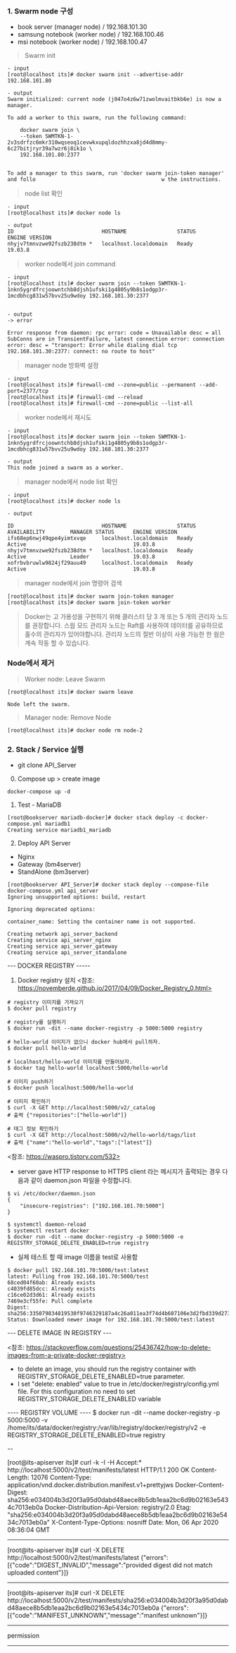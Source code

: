 ### 1. Swarm node 구성
- book server (manager node) / 192.168.101.30
- samsung notebook (worker node) / 192.168.100.46
- msi notebook (worker node) / 192.168.100.47

> Swarm init
```
- input
[root@localhost its]# docker swarm init --advertise-addr 192.168.101.80

- output
Swarm initialized: current node (j047o4z6w71zwolmvaitbkb6e) is now a manager.

To add a worker to this swarm, run the following command:

    docker swarm join \
    --token SWMTKN-1-2v3sdrfzc6mkr310wqseoq1cevwkxupqldozhhzxa8jd4d8mmy-6c27bitjryr39a7wzr6j8ik1o \
    192.168.101.80:2377


To add a manager to this swarm, run 'docker swarm join-token manager' and follo                                        w the instructions.

```
> node list 확인
```
- input
[root@localhost its]# docker node ls

- output
ID                            HOSTNAME                STATUS         ENGINE VERSION
nhyjv7tmnvzwe92fszb238dtm *   localhost.localdomain   Ready          19.03.8
```
> worker node에서 join command
```
- input
[root@localhost its]# docker swarm join --token SWMTKN-1-1nkn5ygrdfrcjoowntchb8djsh1ufski1g4805y9b8s1odgp3r-1mcdbhcg831w57bvv25u9wdoy 192.168.101.30:2377


- output
-> error 

Error response from daemon: rpc error: code = Unavailable desc = all SubConns are in TransientFailure, latest connection error: connection error: desc = "transport: Error while dialing dial tcp 192.168.101.30:2377: connect: no route to host"
```
> manager node 방화벽 설정 
```
- input
[root@localhost its]# firewall-cmd --zone=public --permanent --add-port=2377/tcp
[root@localhost its]# firewall-cmd --reload
[root@localhost its]# firewall-cmd --zone=public --list-all
```
> worker node에서 재시도
```
- input
[root@localhost its]# docker swarm join --token SWMTKN-1-1nkn5ygrdfrcjoowntchb8djsh1ufski1g4805y9b8s1odgp3r-1mcdbhcg831w57bvv25u9wdoy 192.168.101.30:2377

- output
This node joined a swarm as a worker.
```
> manager node에서 node list 확인
```
- input
[root@localhost its]# docker node ls

- output

ID                            HOSTNAME                STATUS              AVAILABILITY        MANAGER STATUS      ENGINE VERSION
ifs68ep6nwj49qpe4yimtxvqe     localhost.localdomain   Ready               Active                                  19.03.8
nhyjv7tmnvzwe92fszb238dtm *   localhost.localdomain   Ready               Active              Leader              19.03.8
xofrbvbruwlw9824jf29auu49     localhost.localdomain   Ready               Active                                  19.03.8
```

> manager node에서 join 명령어 검색
```
[root@localhost its]# docker swarm join-token manager
[root@localhost its]# docker swarm join-token worker
```
> Docker는 고 가용성을 구현하기 위해 클러스터 당 3 개 또는 5 개의 관리자 노드를 권장합니다. 스웜 모드 관리자 노드는 Raft를 사용하여 데이터를 공유하므로 홀수의 관리자가 있어야합니다. 관리자 노드의 절반 이상이 사용 가능한 한 웜은 계속 작동 할 수 있습니다.

### Node에서 제거
> Worker node: Leave Swarm
```
[root@localhost its]# docker swarm leave

Node left the swarm.
```
> Manager node: Remove Node
```
[root@localhost its]# docker node rm node-2
```

### 2. Stack / Service 실행
- git clone API_Server

0. Compose up > create image 
```
docker-compose up -d
```
1. Test - MariaDB
```
[root@bookserver mariadb-docker]# docker stack deploy -c docker-compose.yml mariadb1
Creating service mariadb1_mariadb
```
2. Deploy API Server 
- Nginx
- Gateway (bm4server)
- StandAlone (bm3server)
```
[root@bookserver API_Server]# docker stack deploy --compose-file docker-compose.yml api_server
Ignoring unsupported options: build, restart

Ignoring deprecated options:

container_name: Setting the container name is not supported.

Creating network api_server_backend
Creating service api_server_nginx
Creating service api_server_gateway
Creating service api_server_standalone
```



--- DOCKER REGISTRY -----

1. Docker registry 설치
<참조: https://novemberde.github.io/2017/04/09/Docker_Registry_0.html>

```
# registry 이미지를 가져오기
$ docker pull registry

# registry를 실행하기
$ docker run -dit --name docker-registry -p 5000:5000 registry

# hello-world 이미지가 없으니 docker hub에서 pull하자.
$ docker pull hello-world

# localhost/hello-world 이미지를 만들어보자.
$ docker tag hello-world localhost:5000/hello-world

# 이미지 push하기
$ docker push localhost:5000/hello-world

# 이미지 확인하기
$ curl -X GET http://localhost:5000/v2/_catalog
# 출력 {"repositories":["hello-world"]}

# 태그 정보 확인하기
$ curl -X GET http://localhost:5000/v2/hello-world/tags/list
# 출력 {"name":"hello-world","tags":["latest"]}
```

<참조: https://waspro.tistory.com/532>

- server gave HTTP response to HTTPS client 라는 메시지가 출력되는 경우 다음과 같이 daemon.json 파일을 수정합니다.

```
$ vi /etc/docker/daemon.json 
{
    "insecure-registries": ["192.168.101.70:5000"]
}
```
```
$ systemctl daemon-reload
$ systemctl restart docker
$ docker run -dit --name docker-registry -p 5000:5000 -e REGISTRY_STORAGE_DELETE_ENABLED=true registry
```
- 실제 테스트 할 때 image 이름을 test로 사용함
```
$ docker pull 192.168.101.70:5000/test:latest
latest: Pulling from 192.168.101.70:5000/test
68ced04f60ab: Already exists
c4039fd85dcc: Already exists
c16ce02d3d61: Already exists
7469e3cf55fe: Pull complete
Digest: sha256:335079834819530f9746329187a4c26a011ea3f74d4b607106e3d2fbd339d273
Status: Downloaded newer image for 192.168.101.70:5000/test:latest

```

--- DELETE IMAGE IN REGISTRY ---

<참조: https://stackoverflow.com/questions/25436742/how-to-delete-images-from-a-private-docker-registry>

- to delete an image, you should run the registry container with REGISTRY_STORAGE_DELETE_ENABLED=true parameter.
- I set "delete: enabled" value to true in /etc/docker/registry/config.yml file. For this configuration no need to set REGISTRY_STORAGE_DELETE_ENABLED variable

---- REGISTRY VOLUME ----
$ docker run -dit --name docker-registry -p 5000:5000 -v /home/its/data/docker/registry:/var/lib/registry/docker/registry/v2 -e REGISTRY_STORAGE_DELETE_ENABLED=true registry


--

[root@its-apiserver its]# curl -k -I -H Accept:\* http://localhost:5000/v2/test/manifests/latest
HTTP/1.1 200 OK
Content-Length: 12076
Content-Type: application/vnd.docker.distribution.manifest.v1+prettyjws
Docker-Content-Digest: sha256:e034004b3d20f3a95d0dabd48aece8b5db1eaa2bc6d9b02163e5434c7013eb0a
Docker-Distribution-Api-Version: registry/2.0
Etag: "sha256:e034004b3d20f3a95d0dabd48aece8b5db1eaa2bc6d9b02163e5434c7013eb0a"
X-Content-Type-Options: nosniff
Date: Mon, 06 Apr 2020 08:36:04 GMT


---

[root@its-apiserver its]# curl -X DELETE http://localhost:5000/v2/test/manifests/latest
{"errors":[{"code":"DIGEST_INVALID","message":"provided digest did not match uploaded content"}]}

----

[root@its-apiserver its]# curl -X DELETE http://localhost:5000/v2/test/manifests/sha256:e034004b3d20f3a95d0dabd48aece8b5db1eaa2bc6d9b02163e5434c7013eb0a
{"errors":[{"code":"MANIFEST_UNKNOWN","message":"manifest unknown"}]}

----
permission

----

